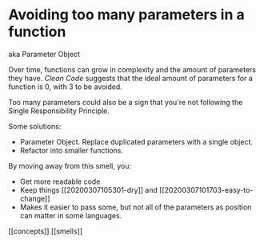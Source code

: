 # Avoiding too many parameters in a function

aka Parameter Object

Over time, functions can grow in complexity and the amount of parameters they have. *Clean Code* suggests that the ideal amount of parameters for a function is 0, with 3 to be avoided.

Too many parameters could also be a sign that you're not following the Single Responsibility Principle.

Some solutions:
- Parameter Object. Replace duplicated parameters with a single object.
- Refactor into smaller functions.

By moving away from this smell, you:
- Get more readable code
- Keep things [[20200307105301-dry]] and [[20200307101703-easy-to-change]]
- Makes it easier to pass some, but not all of the parameters as position can matter in some languages.

[[concepts]]
[[smells]]